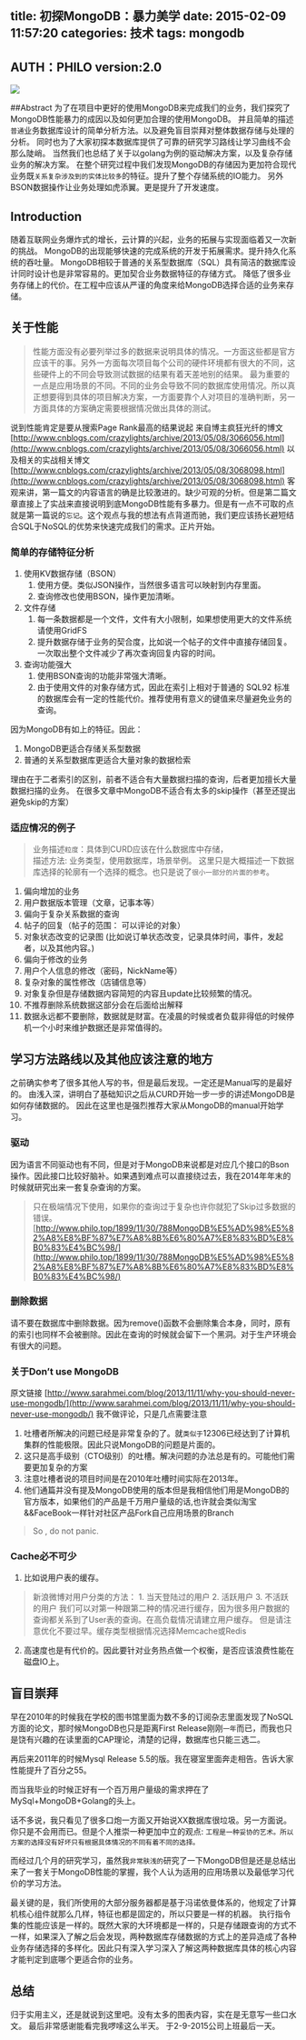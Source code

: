 title: 初探MongoDB：暴力美学
date: 2015-02-09 11:57:20
categories: 技术
tags: mongodb
---

## AUTH：PHILO version:2.0

![](http://7viiaq.com1.z0.glb.clouddn.com/u=1440919657,1604990242&fm=21&gp=0.jpg)

##Abstract
为了在项目中更好的使用MongoDB来完成我们的业务，我们探究了MongoDB性能暴力的成因以及如何更加合理的使用MongoDB。
并且简单的描述`普通`业务数据库设计的简单分析方法。以及避免盲目崇拜对整体数据存储与处理的分析。
同时也为了大家初探本数据库提供了可靠的研究学习路线让学习曲线不会那么陡峭。
当然我们也总结了关于以golang为例的驱动解决方案，以及复杂存储业务的解决方案。
在整个研究过程中我们发现MongoDB的存储因为更加符合现代业务既`关系复杂涉及到的实体比较多`的特征。提升了整个存储系统的IO能力。
另外BSON数据操作让业务处理如虎添翼。更是提升了开发速度。

## Introduction
随着互联网业务爆炸式的增长，云计算的兴起，业务的拓展与实现面临着又一次新的挑战。
MongoDB的出现能够快速的完成系统的开发于拓展需求。提升持久化系统的吞吐量。
MongoDB相较于普通的关系型数据库（SQL）具有简洁的数据库设计同时设计也是非常容易的。更加契合业务数据特征的存储方式。
降低了很多业务存储上的代价。在工程中应该从严谨的角度来给MongoDB选择合适的业务来存储。


## 关于性能


> 性能方面没有必要列举过多的数据来说明具体的情况。一方面这些都是官方应该干的事。另外一方面每次项目每个公司的硬件环境都有很大的不同，这些硬件上的不同会导致测试数据的结果有着天差地别的结果。
最为重要的一点是应用场景的不同。不同的业务会导致不同的数据库使用情况。所以真正想要得到具体的项目解决方案，一方面要靠个人对项目的准确判断，另一方面具体的方案确定需要根据情况做出具体的测试。

说到性能肯定是要从搜索Page Rank最高的结果说起
来自博主疯狂光纤的博文 [http://www.cnblogs.com/crazylights/archive/2013/05/08/3066056.html](http://www.cnblogs.com/crazylights/archive/2013/05/08/3066056.html)
以及相关的实战相关博文 [http://www.cnblogs.com/crazylights/archive/2013/05/08/3068098.html](http://www.cnblogs.com/crazylights/archive/2013/05/08/3068098.html)
客观来讲，第一篇文的内容语言的确是比较激进的。缺少可观的分析。但是第二篇文章直接上了实战来直接说明到底MongoDB性能有多暴力。但是有一点不可取的点就是第一篇说的`忘记`。这个观点与我的想法有点背道而驰，我们更应该扬长避短结合SQL于NoSQL的优势来快速完成我们的需求。正片开始。

### 简单的存储特征分析

1. 使用KV数据存储（BSON）
    1. 使用方便。类似JSON操作，当然很多语言可以映射到内存里面。
    2. 查询修改也使用BSON，操作更加清晰。
2. 文件存储
    1. 每一条数据都是一个文件，文件有大小限制，如果想使用更大的文件系统请使用GridFS
    2. 提升数据存储于业务的契合度，比如说一个帖子的文件中直接存储回复。一次取出整个文件减少了再次查询回复内容的时间。
3. 查询功能强大
    1. 使用BSON查询的功能非常强大清晰。
    2. 由于使用文件的对象存储方式，因此在索引上相对于普通的 SQL92 标准的数据库会有一定的性能代价。推荐使用有意义的键值来尽量避免业务的查询。

因为MongoDB有如上的特征。因此：
1. MongoDB更适合存储关系型数据
2. 普通的关系型数据库更适合大量对象的数据检索

理由在于二者索引的区别，前者不适合有大量数据扫描的查询，后者更加擅长大量数据扫描的业务。
在很多文章中MongoDB不适合有太多的skip操作（甚至还提出避免skip的方案）

### 适应情况的例子

> 业务描述`粒度`：具体到CURD应该在什么数据库中存储，  
描述方法: 业务类型，使用数据库，场景举例。
这里只是大概描述一下数据库选择的轮廓有一个选择的概念。也只是说了`很小一部分的片面的参考`。

1. 偏向增加的业务
  1. 用户数据版本管理（文章，记事本等）
1. 偏向于复杂关系数据的查询
  1. 帖子的回复（帖子的范围： 可以评论的对象）
  2. 对象状态改变的记录图 (比如说订单状态改变，记录具体时间，事件，发起者，以及其他内容。)
1. 偏向于修改的业务
  1. 用户个人信息的修改（密码，NickName等）
  2. 复杂对象的属性修改（店铺信息等）
  3. 对象复杂但是存储数据内容简短的内容且update比较频繁的情况。
1. 不推荐删除系统数据这部分会在后面给出解释
  1. 数据永远都不要删除，数据就是财富。在凌晨的时候或者负载非得低的时候停机一个小时来维护数据还是非常值得的。

## 学习方法路线以及其他应该注意的地方

之前确实参考了很多其他人写的书，但是最后发现。一定还是Manual写的是最好的。
由浅入深，讲明白了基础知识之后从CURD开始一步一步的讲述MongoDB是如何存储数据的。
因此在这里也是强烈推荐大家从MongoDB的manual开始学习。

### 驱动
因为语言不同驱动也有不同，但是对于MongoDB来说都是对应几个接口的Bson操作。因此接口比较好脑补。如果遇到难点可以直接绕过去，我在2014年年末的时候就研究出来一套复杂查询的方案。
 > 只在极端情况下使用，如果你的查询过于复杂也许你就犯了Skip过多数据的错误。 [http://www.philo.top/1899/11/30/788MongoDB%E5%AD%98%E5%82%A8%E8%BF%87%E7%A8%8B%E6%80%A7%E8%83%BD%E8%B0%83%E4%BC%98/](http://www.philo.top/1899/11/30/788MongoDB%E5%AD%98%E5%82%A8%E8%BF%87%E7%A8%8B%E6%80%A7%E8%83%BD%E8%B0%83%E4%BC%98/)

### 删除数据
请不要在数据库中删除数据。因为remove()函数不会删除集合本身，同时，原有的索引也同样不会被删除。因此在查询的时候就会留下一个黑洞。对于生产环境会有很大的问题。

### 关于Don’t use MongoDB

原文链接 [http://www.sarahmei.com/blog/2013/11/11/why-you-should-never-use-mongodb/](http://www.sarahmei.com/blog/2013/11/11/why-you-should-never-use-mongodb/)
我不做评论，只是几点需要注意
1. 吐槽者所解决的问题已经是非常复杂的了。就`类似于`12306已经达到了计算机集群的性能极限。因此只说MongoDB的问题是片面的。
2. 这只是高手级别（CTO级别）的吐槽。解决问题的办法总是有的。可能他们需要更加复杂的方案
3. 注意吐槽者说的项目时间是在2010年吐槽时间实际在2013年。
4. 他们通篇并没有提及MongoDB使用的版本但是我相信他们用是MongoDB的官方版本，如果他们的产品是千万用户量级的话,也许就会类似淘宝&&FaceBook一样针对社区产品Fork自己应用场景的Branch

> So , do not panic.


### Cache必不可少
1. 比如说用户表的缓存。
 > 新浪微博对用户分类的方法： 1. 当天登陆过的用户 2. 活跃用户  3. 不活跃的用户
 我们可以对第一种跟第二种的情况进行缓存，因为很多用户数据的查询都关系到了User表的查询。在高负载情况请建立用户缓存。
 但是请注意优化不要过早。缓存类型根据情况选择Memcache或Redis

2. 高速度也是有代价的。因此要针对业务热点做一个权衡，是否应该浪费性能在磁盘IO上。


## 盲目崇拜

  早在2010年的时候我在学校的图书馆里面为数不多的订阅杂志里面发现了NoSQL方面的论文，那时候MongoDB也只是距离First Release刚刚`一年`而已，而我也只是饶有兴趣的在读里面的CAP理论，清楚的记得，数据库也只能三选二。

  再后来2011年的时候Mysql Release 5.5的版。我在寝室里面奔走相告。告诉大家性能提升了百分之55。

  而当我毕业的时候正好有一个百万用户量级的需求押在了MySql+MongoDB+Golang的头上。

  话不多说，我只看见了很多口炮一方面又开始说XX数据库很垃圾。另一方面说。你只是不会用而已。但是个人推崇一种更加中立的观点: `工程是一种妥协的艺术。所以方案的选择没有好坏只有根据具体情况的不同有着不同的选择。`

  而经过几个月的研究学习，虽然我`非常肤浅的`研究了一下MongoDB但是还是总结出来了一套关于MongoDB性能的掌握，我个人认为适用的应用场景以及最低学习代价的学习方法。

最关键的是，我们所使用的大部分服务器都是基于冯诺依曼体系的，他规定了计算机核心组件就那么几样，特征也都是固定的，所以只要是一样的机器。
执行指令集的性能应该是一样的。既然大家的大环境都是一样的，只是存储跟查询的方式不一样，如果深入了解之后会发现，两种数据库存储数据的方式上的差异造成了各种业务存储选择的多样化。因此只有深入学习深入了解这两种数据库具体的核心内容才能判定到底哪个更适合你的业务。


## 总结
归于实用主义，还是就说到这里吧。没有太多的图表内容，实在是无意写一些口水文。
最后非常感谢能看完我啰嗦这么半天。
于2-9-2015公司上班最后一天。

